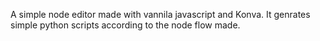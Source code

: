 A simple node editor made with vannila javascript and Konva. It genrates simple python scripts according to the node flow made.
